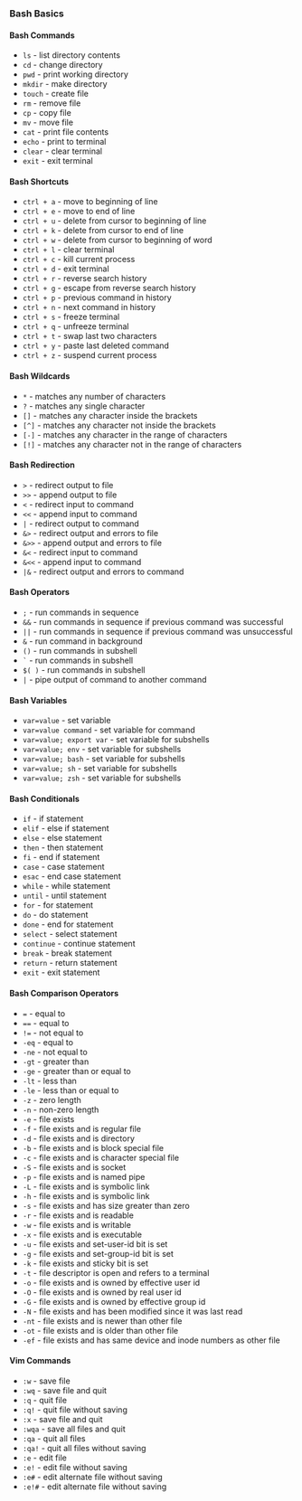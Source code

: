 ### Bash Basics

#### Bash Commands
- `ls` - list directory contents
- `cd` - change directory
- `pwd` - print working directory
- `mkdir` - make directory
- `touch` - create file
- `rm` - remove file
- `cp` - copy file
- `mv` - move file
- `cat` - print file contents
- `echo` - print to terminal
- `clear` - clear terminal
- `exit` - exit terminal

#### Bash Shortcuts
- `ctrl + a` - move to beginning of line
- `ctrl + e` - move to end of line
- `ctrl + u` - delete from cursor to beginning of line
- `ctrl + k` - delete from cursor to end of line
- `ctrl + w` - delete from cursor to beginning of word
- `ctrl + l` - clear terminal
- `ctrl + c` - kill current process
- `ctrl + d` - exit terminal
- `ctrl + r` - reverse search history
- `ctrl + g` - escape from reverse search history
- `ctrl + p` - previous command in history
- `ctrl + n` - next command in history
- `ctrl + s` - freeze terminal
- `ctrl + q` - unfreeze terminal
- `ctrl + t` - swap last two characters
- `ctrl + y` - paste last deleted command
- `ctrl + z` - suspend current process

#### Bash Wildcards
- `*` - matches any number of characters
- `?` - matches any single character
- `[]` - matches any character inside the brackets
- `[^]` - matches any character not inside the brackets
- `[-]` - matches any character in the range of characters
- `[!]` - matches any character not in the range of characters

#### Bash Redirection
- `>` - redirect output to file
- `>>` - append output to file
- `<` - redirect input to command
- `<<` - append input to command
- `|` - redirect output to command
- `&>` - redirect output and errors to file
- `&>>` - append output and errors to file
- `&<` - redirect input to command
- `&<<` - append input to command
- `|&` - redirect output and errors to command

#### Bash Operators
- `;` - run commands in sequence
- `&&` - run commands in sequence if previous command was successful
- `||` - run commands in sequence if previous command was unsuccessful
- `&` - run command in background
- `()` - run commands in subshell
- `` ` `` - run commands in subshell
- `$( )` - run commands in subshell
- `|` - pipe output of command to another command

#### Bash Variables
- `var=value` - set variable
- `var=value command` - set variable for command
- `var=value; export var` - set variable for subshells
- `var=value; env` - set variable for subshells
- `var=value; bash` - set variable for subshells
- `var=value; sh` - set variable for subshells
- `var=value; zsh` - set variable for subshells

#### Bash Conditionals
- `if` - if statement
- `elif` - else if statement
- `else` - else statement
- `then` - then statement
- `fi` - end if statement
- `case` - case statement
- `esac` - end case statement
- `while` - while statement
- `until` - until statement
- `for` - for statement
- `do` - do statement
- `done` - end for statement
- `select` - select statement
- `continue` - continue statement
- `break` - break statement
- `return` - return statement
- `exit` - exit statement

#### Bash Comparison Operators
- `=` - equal to
- `==` - equal to
- `!=` - not equal to
- `-eq` - equal to
- `-ne` - not equal to
- `-gt` - greater than
- `-ge` - greater than or equal to
- `-lt` - less than
- `-le` - less than or equal to
- `-z` - zero length
- `-n` - non-zero length
- `-e` - file exists
- `-f` - file exists and is regular file
- `-d` - file exists and is directory
- `-b` - file exists and is block special file
- `-c` - file exists and is character special file
- `-S` - file exists and is socket
- `-p` - file exists and is named pipe
- `-L` - file exists and is symbolic link
- `-h` - file exists and is symbolic link
- `-s` - file exists and has size greater than zero
- `-r` - file exists and is readable
- `-w` - file exists and is writable
- `-x` - file exists and is executable
- `-u` - file exists and set-user-id bit is set
- `-g` - file exists and set-group-id bit is set
- `-k` - file exists and sticky bit is set
- `-t` - file descriptor is open and refers to a terminal
- `-o` - file exists and is owned by effective user id
- `-O` - file exists and is owned by real user id
- `-G` - file exists and is owned by effective group id
- `-N` - file exists and has been modified since it was last read
- `-nt` - file exists and is newer than other file
- `-ot` - file exists and is older than other file
- `-ef` - file exists and has same device and inode numbers as other file

#### Vim Commands
- `:w` - save file
- `:wq` - save file and quit
- `:q` - quit file
- `:q!` - quit file without saving
- `:x` - save file and quit
- `:wqa` - save all files and quit
- `:qa` - quit all files
- `:qa!` - quit all files without saving
- `:e` - edit file
- `:e!` - edit file without saving
- `:e#` - edit alternate file without saving
- `:e!#` - edit alternate file without saving


